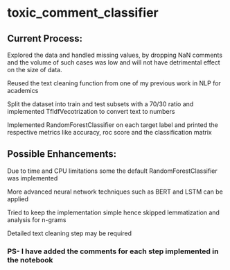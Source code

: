 # toxic_comment_classifier

## Current Process:
Explored the data and handled missing values, by dropping NaN comments and the volume of such cases was low and will not have  detrimental effect on the size of data.

Reused the text cleaning function from one of my previous work in NLP for academics

Split the dataset into train and test subsets with a 70/30 ratio and implemented TfIdfVecotrization to convert text to numbers

Implemented RandomForestClassifier on each target label and printed the respective metrics like accuracy, roc score and the classification matrix

## Possible Enhancements:
Due to time and CPU limitations some the default RandomForestClassifier was implemented

More advanced neural network techniques such as BERT and LSTM can be applied

Tried to keep the implementation simple hence skipped lemmatization and analysis for n-grams

Detailed text cleaning step may be required

### PS- I have added the comments for each step implemented in the notebook




